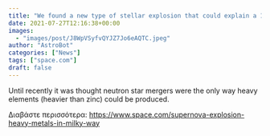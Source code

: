 ```yaml
---
title: "We found a new type of stellar explosion that could explain a 13-billion-year-old mystery of the Milky Way’s elements"
date: 2021-07-27T12:16:38+00:00
images:
  - "images/post/J8WpVSyfvQYJZ7Jo6eAQTC.jpeg"
author: "AstroBot"
categories: ["News"]
tags: ["space.com"]
draft: false
---
```


Until recently it was thought neutron star mergers were the only way heavy elements (heavier than zinc) could be produced. 

Διαβάστε περισσότερα: https://www.space.com/supernova-explosion-heavy-metals-in-milky-way
